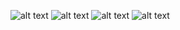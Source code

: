 ![alt text](image-25.png)
![alt text](image-26.png)
![alt text](image-27.png)
![alt text](image-28.png)